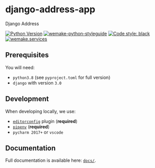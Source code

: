 # django-address-app

Django Address

[![Python Version](https://img.shields.io/badge/python-3.8-blue)](https://www.python.org/)
[![wemake-python-styleguide](https://img.shields.io/badge/style-wemake-000000.svg)](https://github.com/wemake-services/wemake-python-styleguide)
[![Code style: black](https://img.shields.io/badge/code%20style-black-000000.svg)](https://github.com/psf/black)
[![wemake.services](https://img.shields.io/badge/%20-wemake.services-green.svg?label=%20&logo=data%3Aimage%2Fpng%3Bbase64%2CiVBORw0KGgoAAAANSUhEUgAAABAAAAAQCAMAAAAoLQ9TAAAABGdBTUEAALGPC%2FxhBQAAAAFzUkdCAK7OHOkAAAAbUExURQAAAAAAAAAAAAAAAAAAAAAAAAAAAAAAAP%2F%2F%2F5TvxDIAAAAIdFJOUwAjRA8xXANAL%2Bv0SAAAADNJREFUGNNjYCAIOJjRBdBFWMkVQeGzcHAwksJnAPPZGOGAASzPzAEHEGVsLExQwE7YswCb7AFZSF3bbAAAAABJRU5ErkJggg%3D%3D)](https://wemake.services)

## Prerequisites

You will need:

- `python3.8` (see `pyproject.toml` for full version)
- `django` with version `3.0`


## Development

When developing locally, we use:

- [`editorconfig`](http://editorconfig.org/) plugin (**required**)
- [`pipenv`](https://github.com/pypa/pipenv) (**required**)
- `pycharm 2017+` or `vscode`


## Documentation

Full documentation is available here: [`docs/`](docs).
